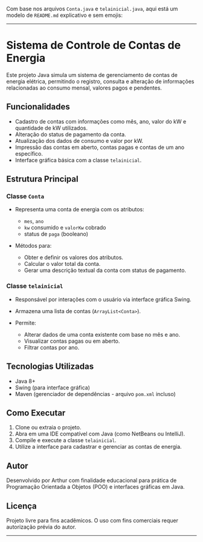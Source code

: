 Com base nos arquivos `Conta.java` e `telainicial.java`, aqui está um modelo de `README.md` explicativo e sem emojis:

---

# Sistema de Controle de Contas de Energia

Este projeto Java simula um sistema de gerenciamento de contas de energia elétrica, permitindo o registro, consulta e alteração de informações relacionadas ao consumo mensal, valores pagos e pendentes.

## Funcionalidades

* Cadastro de contas com informações como mês, ano, valor do kW e quantidade de kW utilizados.
* Alteração do status de pagamento da conta.
* Atualização dos dados de consumo e valor por kW.
* Impressão das contas em aberto, contas pagas e contas de um ano específico.
* Interface gráfica básica com a classe `telainicial`.

## Estrutura Principal

### Classe `Conta`

* Representa uma conta de energia com os atributos:

  * `mes`, `ano`
  * `kw` consumido e `valorKw` cobrado
  * status de `paga` (booleano)
* Métodos para:

  * Obter e definir os valores dos atributos.
  * Calcular o valor total da conta.
  * Gerar uma descrição textual da conta com status de pagamento.

### Classe `telainicial`

* Responsável por interações com o usuário via interface gráfica Swing.
* Armazena uma lista de contas (`ArrayList<Conta>`).
* Permite:

  * Alterar dados de uma conta existente com base no mês e ano.
  * Visualizar contas pagas ou em aberto.
  * Filtrar contas por ano.

## Tecnologias Utilizadas

* Java 8+
* Swing (para interface gráfica)
* Maven (gerenciador de dependências - arquivo `pom.xml` incluso)

## Como Executar

1. Clone ou extraia o projeto.
2. Abra em uma IDE compatível com Java (como NetBeans ou IntelliJ).
3. Compile e execute a classe `telainicial`.
4. Utilize a interface para cadastrar e gerenciar as contas de energia.

## Autor

Desenvolvido por Arthur com finalidade educacional para prática de Programação Orientada a Objetos (POO) e interfaces gráficas em Java.

## Licença

Projeto livre para fins acadêmicos. O uso com fins comerciais requer autorização prévia do autor.

---
